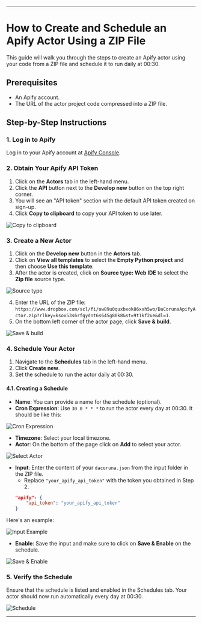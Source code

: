 
---

# How to Create and Schedule an Apify Actor Using a ZIP File

This guide will walk you through the steps to create an Apify actor using your code from a ZIP file and schedule it to run daily at 00:30.

## Prerequisites
- An Apify account.
- The URL of the actor project code compressed into a ZIP file.

## Step-by-Step Instructions

### 1. Log in to Apify
Log in to your Apify account at [Apify Console](https://console.apify.com/).

### 2. Obtain Your Apify API Token
1. Click on the **Actors** tab in the left-hand menu.
2. Click the **API** button next to the **Develop new** button on the top right corner.
3. You will see an "API token" section with the default API token created on sign-up.
4. Click **Copy to clipboard** to copy your API token to use later.

![Copy to clipboard](https://dl.dropboxusercontent.com/scl/fi/ou65r58dbj04urichfgk8/image7.png?rlkey=kbystwkp7bbte9av5wl7stkok&st=3zh57c1r&dl=0)

### 3. Create a New Actor
1. Click on the **Develop new** button in the **Actors** tab.
2. Click on **View all templates** to select the **Empty Python project** and then choose **Use this template**.
3. After the actor is created, click on **Source type: Web IDE** to select the **Zip file** source type.

![Source type](https://dl.dropboxusercontent.com/scl/fi/nsu0egsjlup09pknxmq8p/image4.png?rlkey=4rxysztdqk4hi8ht9wsfssgpa&st=clnnd0ho&dl=0)

4. Enter the URL of the ZIP file: `https://www.dropbox.com/scl/fi/ow89u0quxbxok86xxh5wo/DaCorunaApifyActor.zip?rlkey=ksox53s6rfgydnt6s645g80k8&st=9t1kf2ue&dl=1`.
5. On the bottom left corner of the actor page, click **Save & build**.

![Save & build](https://dl.dropboxusercontent.com/scl/fi/690oe8xhvhx6b5hx9hybl/image2.png?rlkey=iltrvw3rbx9ok4kxb3lucagsa&st=3ykcvevg&dl=0)

### 4. Schedule Your Actor
1. Navigate to the **Schedules** tab in the left-hand menu.
2. Click **Create new**.
3. Set the schedule to run the actor daily at 00:30.

#### 4.1. Creating a Schedule
- **Name**: You can provide a name for the schedule (optional).
- **Cron Expression**: Use `30 0 * * *` to run the actor every day at 00:30. It should be like this:

![Cron Expression](https://dl.dropboxusercontent.com/scl/fi/4kqczz3j0vbhyg2ee3yty/image8.png?rlkey=xyld6cyoye0amifiodgd5l4p3&st=u3hpkg4d&dl=0)

- **Timezone**: Select your local timezone.
- **Actor**: On the bottom of the page click on **Add** to select your actor.

![Select Actor](https://dl.dropboxusercontent.com/scl/fi/iccqpwmknh5af4h0n8il5/image3.png?rlkey=twhmsm3j304uin5nkz97iha52&st=w2v8z5i7&dl=0)

- **Input**: Enter the content of your `dacoruna.json` from the input folder in the ZIP file.
  - Replace `"your_apify_api_token"` with the token you obtained in Step 2.
  ```json
  "apify": {
      "api_token": "your_apify_api_token"
  }
  ```

Here's an example:

![Input Example](https://dl.dropboxusercontent.com/scl/fi/5aritb9xg9ajv2ok7gplc/image1.png?rlkey=ejpg70csj652irsmd7jpxfzb6&st=efrvoxnk&dl=0)

- **Enable**: Save the input and make sure to click on **Save & Enable** on the schedule.

![Save & Enable](https://dl.dropboxusercontent.com/scl/fi/yj3ze5tn1071qdw7uc0bc/image6.png?rlkey=b01drb7dok8a0uwismrkbm81x&st=b1m98dc3&dl=0)

### 5. Verify the Schedule
Ensure that the schedule is listed and enabled in the Schedules tab. Your actor should now run automatically every day at 00:30.

![Schedule](https://dl.dropboxusercontent.com/scl/fi/iahzn5j8zjfufh6ub16fa/image5.png?rlkey=ecfxc2lndqx7e4yrbsr2pjgj8&st=dxzj4ahu&dl=0)

---
